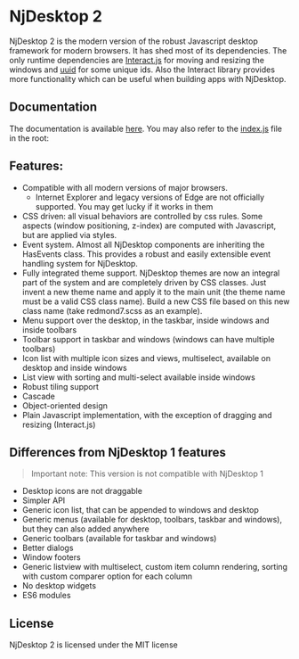 # NjDesktop 2

NjDesktop 2 is the modern version of the robust Javascript desktop framework for modern browsers. It has shed most of its dependencies. The only runtime dependencies are [Interact.js](https://github.com/taye/interact.js/) for moving and resizing the windows and [uuid](https://github.com/uuidjs/uuid) for some unique ids. Also the Interact library provides more functionality which can be useful when building apps with NjDesktop.

## Documentation

The documentation is available [here](./docs/index.md). You may also refer to the [index.js](./index.js) file in the root: 


## Features:

- Compatible with all modern versions of major browsers.
  - Internet Explorer and legacy versions of Edge are not officially supported. You may get lucky if it works in them
- CSS driven: all visual behaviors are controlled by css rules. Some aspects (window positioning, z-index) are computed with Javascript, but are applied via styles.
- Event system. Almost all NjDesktop components are inheriting the HasEvents class. This provides a robust and easily extensible event handling system for NjDesktop.
- Fully integrated theme support. NjDesktop themes are now an integral part of the system and are completely driven by CSS classes. Just invent a new theme name and apply it to the main unit (the theme name must be a valid CSS class name). Build a new CSS file based on this new class name (take redmond7.scss as an example).
- Menu support over the desktop, in the taskbar, inside windows and inside toolbars
- Toolbar support in taskbar and windows (windows can have multiple toolbars)
- Icon list with multiple icon sizes and views, multiselect, available on desktop and inside windows
- List view with sorting and multi-select available inside windows
- Robust tiling support
- Cascade
- Object-oriented design
- Plain Javascript implementation, with the exception of dragging and resizing (Interact.js)

## Differences from NjDesktop 1 features

> Important note: This version is not compatible with NjDesktop 1

- Desktop icons are not draggable
- Simpler API
- Generic icon list, that can be appended to windows and desktop
- Generic menus (available for desktop, toolbars, taskbar and windows), but they can also added anywhere 
- Generic toolbars (available for taskbar and windows)
- Better dialogs
- Window footers
- Generic listview with multiselect, custom item column rendering, sorting with custom comparer option for each column
- No desktop widgets
- ES6 modules

## License

NjDesktop 2 is licensed under the MIT license